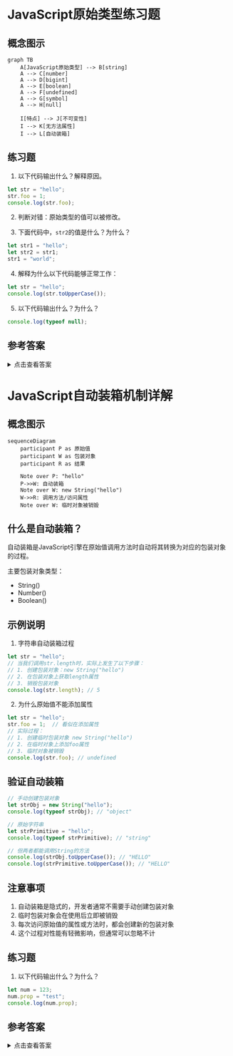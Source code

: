 # JavaScript原始类型练习题

## 概念图示

```mermaid
graph TB
    A[JavaScript原始类型] --> B[string]
    A --> C[number]
    A --> D[bigint]
    A --> E[boolean]
    A --> F[undefined]
    A --> G[symbol]
    A --> H[null]
    
    I[特点] --> J[不可变性]
    I --> K[无方法属性]
    I --> L[自动装箱]
```

## 练习题

1. 以下代码输出什么？解释原因。
```javascript
let str = "hello";
str.foo = 1;
console.log(str.foo);
```

2. 判断对错：原始类型的值可以被修改。

3. 下面代码中，`str2`的值是什么？为什么？
```javascript
let str1 = "hello";
let str2 = str1;
str1 = "world";
```

4. 解释为什么以下代码能够正常工作：
```javascript
let str = "hello";
console.log(str.toUpperCase());
```

5. 以下代码输出什么？为什么？
```javascript
console.log(typeof null);
```

## 参考答案
<details>
<summary>点击查看答案</summary>
1. 输出：`undefined`
   原因：原始类型string不能添加属性。当执行`str.foo = 1`时，实际上是在临时创建的包装对象上添加属性，该对象随即被销毁。

2. 错误。原始类型的值是不可变的，只能重新赋值，不能修改原有值。

3. `str2`的值是`"hello"`
   原因：原始类型的赋值是值复制，`str1`的修改不会影响`str2`。

4. 代码能够正常工作是因为JavaScript的自动装箱机制。当我们调用`str.toUpperCase()`时，JavaScript会临时创建一个String对象包装器，然后在这个包装器上调用方法。

5. 输出：`"object"`
   这是JavaScript的一个历史遗留bug。虽然`null`是原始类型，但`typeof null`返回`"object"`。

</details>

# JavaScript自动装箱机制详解

## 概念图示

```mermaid
sequenceDiagram
    participant P as 原始值
    participant W as 包装对象
    participant R as 结果
    
    Note over P: "hello"
    P->>W: 自动装箱
    Note over W: new String("hello")
    W->>R: 调用方法/访问属性
    Note over W: 临时对象被销毁
```

## 什么是自动装箱？

自动装箱是JavaScript引擎在原始值调用方法时自动将其转换为对应的包装对象的过程。

主要包装对象类型：
- String()
- Number()
- Boolean()

## 示例说明

1. 字符串自动装箱过程
```javascript
let str = "hello";
// 当我们调用str.length时，实际上发生了以下步骤：
// 1. 创建包装对象：new String("hello")
// 2. 在包装对象上获取length属性
// 3. 销毁包装对象
console.log(str.length); // 5
```

2. 为什么原始值不能添加属性
```javascript
let str = "hello";
str.foo = 1;  // 看似在添加属性
// 实际过程：
// 1. 创建临时包装对象 new String("hello")
// 2. 在临时对象上添加foo属性
// 3. 临时对象被销毁
console.log(str.foo); // undefined
```

## 验证自动装箱

```javascript
// 手动创建包装对象
let strObj = new String("hello");
console.log(typeof strObj); // "object"

// 原始字符串
let strPrimitive = "hello";
console.log(typeof strPrimitive); // "string"

// 但两者都能调用String的方法
console.log(strObj.toUpperCase()); // "HELLO"
console.log(strPrimitive.toUpperCase()); // "HELLO"
```

## 注意事项

1. 自动装箱是隐式的，开发者通常不需要手动创建包装对象
2. 临时包装对象会在使用后立即被销毁
3. 每次访问原始值的属性或方法时，都会创建新的包装对象
4. 这个过程对性能有轻微影响，但通常可以忽略不计

## 练习题

1. 以下代码输出什么？为什么？
```javascript
let num = 123;
num.prop = "test";
console.log(num.prop);
```

## 参考答案
<details>
<summary>点击查看答案</summary>
1. 输出：`undefined`
   原因：当给`num.prop`赋值时，会创建一个临时的Number包装对象，属性被添加到这个临时对象上。
   但这个临时对象立即被销毁。当后面尝试读取`num.prop`时，会创建一个新的Number包装对象，
   这个新对象上没有prop属性，所以返回undefined。
</details>
